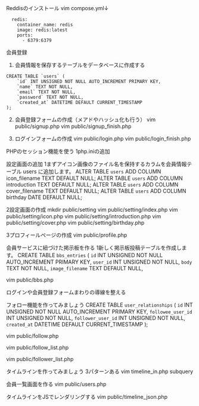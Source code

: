 Reddisのインストール
vim compose.yml↓
```
  redis:
    container_name: redis
    image: redis:latest
    ports:
      - 6379:6379

```
会員登録
1. 会員情報を保存するテーブルをデータベースに作成する
```
CREATE TABLE `users` (
    `id` INT UNSIGNED NOT NULL AUTO_INCREMENT PRIMARY KEY,
    `name` TEXT NOT NULL,
    `email` TEXT NOT NULL,
    `password` TEXT NOT NULL,
    `created_at` DATETIME DEFAULT CURRENT_TIMESTAMP
);
```

2. 会員登録フォームの作成（メアドやハッシュ化も行う）
vim public/signup.php
vim public/signup_finish.php

3. ログインフォームの作成
vim public/login.php
vim public/login_finish.php

PHPのセッション機能を使う
1php.iniの追加

設定画面の追加
1まずアイコン画像のファイル名を保持するカラムを会員情報テーブル users に追加します。
ALTER TABLE `users` ADD COLUMN icon_filename TEXT DEFAULT NULL;
ALTER TABLE `users` ADD COLUMN introduction TEXT DEFAULT NULL;
ALTER TABLE `users` ADD COLUMN cover_filename TEXT DEFAULT NULL;
ALTER TABLE `users` ADD COLUMN birthday DATE DEFAULT NULL;

2設定画面の作成
mkdir public/setting
vim public/setting/index.php
vim public/setting/icon.php
vim public/setting/introduction.php
vim public/setting/cover.php
vim public/setting/birthday.php

3プロフィールページの作成
vim public/profile.php


会員サービスに紐づけた掲示板を作る
1新しく掲示板投稿テーブルを作成します。
CREATE TABLE `bbs_entries` (
    `id` INT UNSIGNED NOT NULL AUTO_INCREMENT PRIMARY KEY,
    `user_id` INT UNSIGNED NOT NULL,
    `body` TEXT NOT NULL,
    `image_filename` TEXT DEFAULT NULL,

vim public/bbs.php

ログインや会員登録フォームまわりの導線を整える


フォロー機能を作ってみましょう
CREATE TABLE `user_relationships` (
    `id` INT UNSIGNED NOT NULL AUTO_INCREMENT PRIMARY KEY,
    `followee_user_id` INT UNSIGNED NOT NULL,
    `follower_user_id` INT UNSIGNED NOT NULL,
    `created_at` DATETIME DEFAULT CURRENT_TIMESTAMP
);

vim public/follow.php

vim public/follow_list.php 

vim public/follower_list.php 


タイムラインを作ってみましょう
3パターンある
vim timeline_in.php
subquery


会員一覧画面を作る
vim public/users.php

タイムラインをJSでレンダリングする
vim public/timeline_json.php
